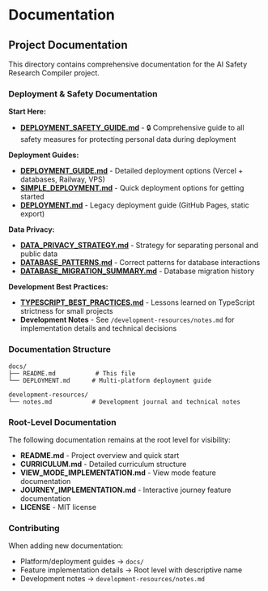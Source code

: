 # Documentation

## Project Documentation

This directory contains comprehensive documentation for the AI Safety Research Compiler project.

### Deployment & Safety Documentation

**Start Here:**
- **[DEPLOYMENT_SAFETY_GUIDE.md](./DEPLOYMENT_SAFETY_GUIDE.md)** - 🔒 Comprehensive guide to all safety measures for protecting personal data during deployment

**Deployment Guides:**
- **[DEPLOYMENT_GUIDE.md](./DEPLOYMENT_GUIDE.md)** - Detailed deployment options (Vercel + databases, Railway, VPS)
- **[SIMPLE_DEPLOYMENT.md](./SIMPLE_DEPLOYMENT.md)** - Quick deployment options for getting started
- **[DEPLOYMENT.md](./DEPLOYMENT.md)** - Legacy deployment guide (GitHub Pages, static export)

**Data Privacy:**
- **[DATA_PRIVACY_STRATEGY.md](./DATA_PRIVACY_STRATEGY.md)** - Strategy for separating personal and public data
- **[DATABASE_PATTERNS.md](./DATABASE_PATTERNS.md)** - Correct patterns for database interactions
- **[DATABASE_MIGRATION_SUMMARY.md](./DATABASE_MIGRATION_SUMMARY.md)** - Database migration history

**Development Best Practices:**
- **[TYPESCRIPT_BEST_PRACTICES.md](./TYPESCRIPT_BEST_PRACTICES.md)** - Lessons learned on TypeScript strictness for small projects
- **Development Notes** - See `/development-resources/notes.md` for implementation details and technical decisions

### Documentation Structure

```
docs/
├── README.md           # This file
└── DEPLOYMENT.md      # Multi-platform deployment guide

development-resources/
└── notes.md           # Development journal and technical notes
```

### Root-Level Documentation

The following documentation remains at the root level for visibility:

- **README.md** - Project overview and quick start
- **CURRICULUM.md** - Detailed curriculum structure
- **VIEW_MODE_IMPLEMENTATION.md** - View mode feature documentation
- **JOURNEY_IMPLEMENTATION.md** - Interactive journey feature documentation
- **LICENSE** - MIT license

### Contributing

When adding new documentation:
- Platform/deployment guides → `docs/`
- Feature implementation details → Root level with descriptive name
- Development notes → `development-resources/notes.md`